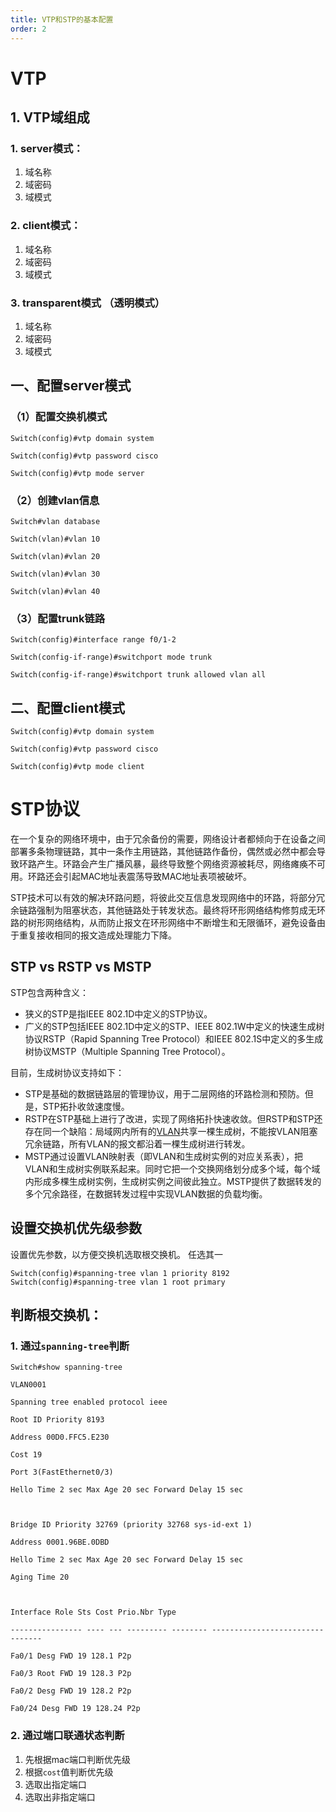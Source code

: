 ```yaml
---
title: VTP和STP的基本配置
order: 2
---
```

# VTP

## 1. VTP域组成

### 1. server模式：
1. 域名称
2. 域密码
3. 域模式
### 2. client模式：
1. 域名称
2. 域密码
3. 域模式
### 3. transparent模式 （透明模式）
1. 域名称
2. 域密码
3. 域模式


## 一、配置server模式

### （1）配置交换机模式
```shell
Switch(config)#vtp domain system

Switch(config)#vtp password cisco

Switch(config)#vtp mode server
```


### （2）创建vlan信息
```shell
Switch#vlan database

Switch(vlan)#vlan 10

Switch(vlan)#vlan 20

Switch(vlan)#vlan 30

Switch(vlan)#vlan 40
```


### （3）配置trunk链路
```shell
Switch(config)#interface range f0/1-2

Switch(config-if-range)#switchport mode trunk

Switch(config-if-range)#switchport trunk allowed vlan all
```



## 二、配置client模式
```shell
Switch(config)#vtp domain system

Switch(config)#vtp password cisco

Switch(config)#vtp mode client
```

# STP协议

在一个复杂的网络环境中，由于冗余备份的需要，网络设计者都倾向于在设备之间部署多条物理链路，其中一条作主用链路，其他链路作备份，偶然或必然中都会导致环路产生。环路会产生广播风暴，最终导致整个网络资源被耗尽，网络瘫痪不可用。环路还会引起MAC地址表震荡导致MAC地址表项被破坏。

STP技术可以有效的解决环路问题，将彼此交互信息发现网络中的环路，将部分冗余链路强制为阻塞状态，其他链路处于转发状态。最终将环形网络结构修剪成无环路的树形网络结构，从而防止报文在环形网络中不断增生和无限循环，避免设备由于重复接收相同的报文造成处理能力下降。

## STP vs RSTP vs MSTP

STP包含两种含义：

-   狭义的STP是指IEEE 802.1D中定义的STP协议。
-   广义的STP包括IEEE 802.1D中定义的STP、IEEE 802.1W中定义的快速生成树协议RSTP（Rapid Spanning Tree Protocol）和IEEE 802.1S中定义的多生成树协议MSTP（Multiple Spanning Tree Protocol）。

目前，生成树协议支持如下：

-   STP是基础的数据链路层的管理协议，用于二层网络的环路检测和预防。但是，STP拓扑收敛速度慢。
-   RSTP在STP基础上进行了改进，实现了网络拓扑快速收敛。但RSTP和STP还存在同一个缺陷：局域网内所有的[VLAN](https://info.support.huawei.com/info-finder/encyclopedia/zh/VLAN.html "VLAN")共享一棵生成树，不能按VLAN阻塞冗余链路，所有VLAN的报文都沿着一棵生成树进行转发。
-   MSTP通过设置VLAN映射表（即VLAN和生成树实例的对应关系表），把VLAN和生成树实例联系起来。同时它把一个交换网络划分成多个域，每个域内形成多棵生成树实例，生成树实例之间彼此独立。MSTP提供了数据转发的多个冗余路径，在数据转发过程中实现VLAN数据的负载均衡。

## 设置交换机优先级参数

设置优先参数，以方便交换机选取根交换机。
任选其一
```shell
Switch(config)#spanning-tree vlan 1 priority 8192  
Switch(config)#spanning-tree vlan 1 root primary
```

## 判断根交换机：

### 1. 通过`spanning-tree`判断
```shell
Switch#show spanning-tree

VLAN0001

Spanning tree enabled protocol ieee

Root ID Priority 8193

Address 00D0.FFC5.E230

Cost 19

Port 3(FastEthernet0/3)

Hello Time 2 sec Max Age 20 sec Forward Delay 15 sec

  

Bridge ID Priority 32769 (priority 32768 sys-id-ext 1)

Address 0001.96BE.0DBD

Hello Time 2 sec Max Age 20 sec Forward Delay 15 sec

Aging Time 20

  

Interface Role Sts Cost Prio.Nbr Type

---------------- ---- --- --------- -------- --------------------------------

Fa0/1 Desg FWD 19 128.1 P2p

Fa0/3 Root FWD 19 128.3 P2p

Fa0/2 Desg FWD 19 128.2 P2p

Fa0/24 Desg FWD 19 128.24 P2p
```

### 2. 通过端口联通状态判断

1. 先根据mac端口判断优先级
2. 根据`cost`值判断优先级
3. 选取出指定端口
4. 选取出非指定端口
